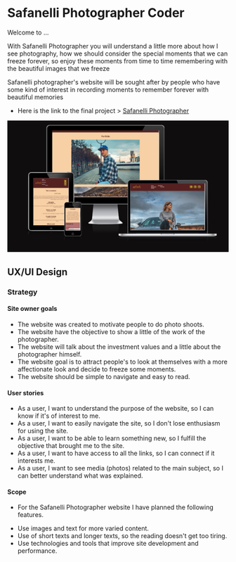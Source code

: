 # Safanelli Photographer Coder


 
 Welcome to ...

 With Safanelli Photographer you will understand a little more about how I see photography, how we should consider the special moments that we can freeze forever, so enjoy these moments from time to time remembering with the beautiful images that we freeze

 Safanelli photographer's website will be sought after by people who have some kind of interest in recording moments to remember forever with beautiful memories

 - Here is the link to the final project > [Safanelli Photographer](https://diogosafanelli.github.io/first-project-ci/)

 
 <img src="img/readme.png" alt="">

 ## UX/UI Design

 ### Strategy

#### Site owner goals

- The website was created to motivate people to do photo shoots.
- The website have the objective to show a little of the work of the photographer.
- The website will talk about the investment values and a little about the photographer himself.
- The website goal is to attract people's to look at themselves with a more affectionate look and decide to freeze some moments.
- The website should be simple to navigate and easy to read.

#### User stories

- As a user, I want to understand the purpose of the website, so I can know if it's of interest to me.
- As a user, I want to easily navigate the site, so I don't lose enthusiasm for using the site.
- As a user, I want to be able to learn something new, so I fulfill the objective that brought me to the site.
- As a user, I want to have access to all the links, so I can connect if it interests me.
- As a user, I want to see media (photos) related to the main subject, so I can better understand what was explained.

#### Scope

- For the Safanelli Photographer website I have planned the following features.
+ Use images and text for more varied content.
+ Use of short texts and longer texts, so the reading doesn't get too tiring.
+ Use technologies and tools that improve site development and performance.